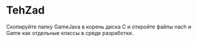 # TehZad
Скопируйте папку GameJava в корень диска C и откройте файлы nach и Game как отдельные классы в среде разработки.
